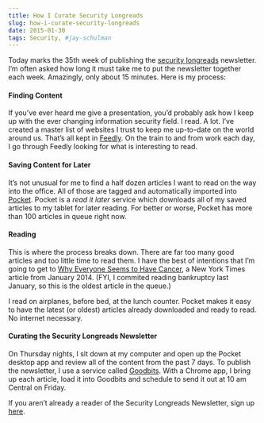 ```yaml
---
title: How I Curate Security Longreads
slug: how-i-curate-security-longreads
date: 2015-01-30
tags: Security, #jay-schulman
---
```


Today marks the 35th week of publishing the [security longreads](https://www.jayschulman.com/security-longreads) newsletter. I’m often asked how long it must take me to put the newsletter together each week. Amazingly, only about 15 minutes. Here is my process:

#### Finding Content

If you’ve ever heard me give a presentation, you’d probably ask how I keep up with the ever changing information security field. I read. A lot. I’ve created a master list of websites I trust to keep me up-to-date on the world around us. That’s all kept in [Feedly](http://www.feedly.com/). On the train to and from work each day, I go through Feedly looking for what is interesting to read.

#### Saving Content for Later

It’s not unusual for me to find a half dozen articles I want to read on the way into the office. All of those are tagged and automatically imported into [Pocket](http://www.getpocket.com). Pocket is a *read it later* service which downloads all of my saved articles to my tablet for later reading. For better or worse, Pocket has more than 100 articles in queue right now.

#### Reading

This is where the process breaks down. There are far too many good articles and too little time to read them. I have the best of intentions that I’m going to get to [Why Everyone Seems to Have Cancer](http://www.nytimes.com/2014/01/05/sunday-review/why-everyone-seems-to-have-cancer.html?utm_source=scoopinion&amp;_r=0), a New York Times article from January 2014. (FYI, I commited reading bankruptcy last January, so this is the oldest article in the queue.)

I read on airplanes, before bed, at the lunch counter. Pocket makes it easy to have the latest (or oldest) articles already downloaded and ready to read. No internet necessary.

#### Curating the Security Longreads Newsletter

On Thursday nights, I sit down at my computer and open up the Pocket desktop app and review all of the content from the past 7 days. To publish the newsletter, I use a service called [Goodbits](http://www.goodbits.io). With a Chrome app, I bring up each article, load it into Goodbits and schedule to send it out at 10 am Central on Friday.

If you aren’t already a reader of the Security Longreads Newsletter, sign up [here](https://www.jayschulman.com/security-longreads).
